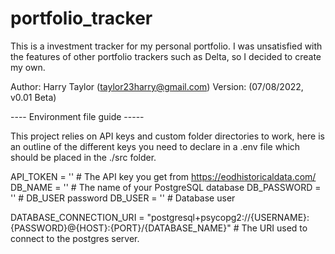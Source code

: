 # portfolio_tracker
This is a investment tracker for my personal portfolio.
I was unsatisfied with the features of other portfolio trackers such as Delta,
so I decided to create my own.

Author: Harry Taylor (taylor23harry@gmail.com)
Version: (07/08/2022, v0.01 Beta)


---- Environment file guide -----

This project relies on API keys and custom folder directories to work,
here is an outline of the different keys you need to declare in a .env file
which should be placed in the ./src folder.

API_TOKEN = '' # The API key you get from https://eodhistoricaldata.com/
DB_NAME = '' # The name of your PostgreSQL database
DB_PASSWORD = '' # DB_USER password
DB_USER = '' # Database user

DATABASE_CONNECTION_URI = "postgresql+psycopg2://{USERNAME}:{PASSWORD}@{HOST}:{PORT}/{DATABASE_NAME}" # The URI used to connect to the postgres server.
